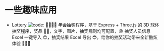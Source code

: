 # 一些趣味应用

- [Lottery ![code](https://ng-tech.icu/assets/code.svg)](https://github.com/moshang-xc/lottery): 🎉🌟✨🎈 年会抽奖程序，基于 Express + Three.js 的 3D 球体抽奖程序，奖品 🧧🎁，文字，图片，抽奖规则均可配置，😜 抽奖人员信息 Excel 一键导入 😍，抽奖结果 Excel 导出 😎，给你的抽奖活动带来全新酷炫体验 🚀🚀🚀
